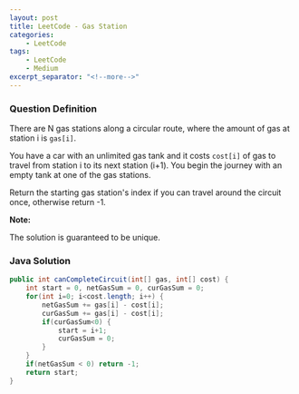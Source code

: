 ```yaml
---
layout: post
title: LeetCode - Gas Station
categories:
    - LeetCode
tags:
    - LeetCode
    - Medium
excerpt_separator: "<!--more-->"
---
```


### Question Definition
There are N gas stations along a circular route, where the amount of gas at station i is `gas[i]`.

You have a car with an unlimited gas tank and it costs `cost[i]` of gas to travel from station i to its next station (i+1). You begin the journey with an empty tank at one of the gas stations.

Return the starting gas station's index if you can travel around the circuit once, otherwise return -1.
<!--more-->

**Note:**

The solution is guaranteed to be unique.
### Java Solution
```java
public int canCompleteCircuit(int[] gas, int[] cost) {
    int start = 0, netGasSum = 0, curGasSum = 0;
    for(int i=0; i<cost.length; i++) {
        netGasSum += gas[i] - cost[i];
        curGasSum += gas[i] - cost[i];
        if(curGasSum<0) {
            start = i+1;
            curGasSum = 0;
        }
    }
    if(netGasSum < 0) return -1;
    return start;
}
```